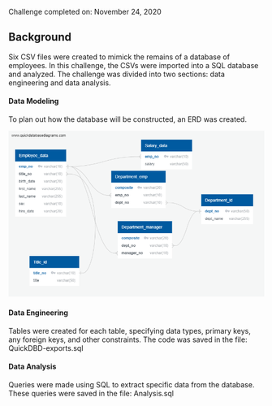 Challenge completed on: November 24, 2020

## Background

Six CSV files were created to mimick the remains of a database of employees. In this challenge, the CSVs were imported into a SQL database and analyzed. The challenge was divided into two sections: data engineering and data analysis. 


#### Data Modeling

To plan out how the database will be constructed, an ERD was created. 

![ERD](Images/QuickDBDSchematics.png)

#### Data Engineering

Tables were created for each table, specifying data types, primary keys, any foreign keys, and other constraints. The code was saved in the file: QuickDBD-exports.sql

#### Data Analysis

Queries were made using SQL to extract specific data from the database. These queries were saved in the file: Analysis.sql

